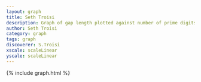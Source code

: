 ```yaml
---
layout: graph
title: Seth Troisi
description: Graph of gap length plotted against number of prime digits
author: Seth Troisi
category: graph
tags: graph
discoverer: S.Troisi
xscale: scaleLinear
yscale: scaleLinear
---
```


{% include graph.html %}

